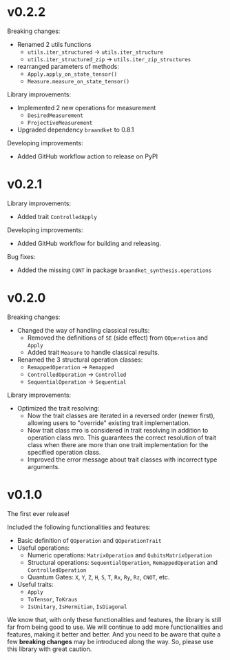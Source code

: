 # v0.2.2

Breaking changes:

- Renamed 2 utils functions
  - `utils.iter_structured` → `utils.iter_structure`
  - `utils.iter_structured_zip` → `utils.iter_zip_structures`
- rearranged parameters of methods:
  - `Apply.apply_on_state_tensor()`
  - `Measure.measure_on_state_tensor()`

Library improvements:

- Implemented 2 new operations for measurement
  - `DesiredMeasurement`
  - `ProjectiveMeasurement`
- Upgraded dependency `braandket` to 0.8.1

Developing improvements:

- Added GitHub workflow action to release on PyPI

# v0.2.1

Library improvements:

- Added trait `ControlledApply`

Developing improvements:

- Added GitHub workflow for building and releasing.

Bug fixes:

- Added the missing `CONT` in package `braandket_synthesis.operations`

# v0.2.0

Breaking changes:

- Changed the way of handling classical results:
  - Removed the definitions of `SE` (side effect) from `QOperation` and `Apply`
  - Added trait `Measure` to handle classical results.
- Renamed the 3 structural operation classes:
  - `RemappedOperation` → `Remapped`
  - `ControlledOperation` → `Controlled`
  - `SequentialOperation` → `Sequential`

Library improvements:

- Optimized the trait resolving:
  - Now the trait classes are iterated in a reversed order (newer first), allowing users to "override" existing trait implementation.
  - Now trait class mro is considered in trait resolving in addition to operation class mro. This guarantees the correct resolution of trait class when there are more than one trait implementation for the specified operation class.
  - Improved the error message about trait classes with incorrect type arguments.

# v0.1.0

The first ever release!

Included the following functionalities and features:

- Basic definition of `QOperation` and `QOperationTrait`
- Useful operations:
  - Numeric operations: `MatrixOperation` and `QubitsMatrixOperation`
  - Structural operations: `SequentialOperation`, `RemappedOperation` and `ControlledOperation`
  - Quantum Gates: `X`, `Y`, `Z`, `H`, `S`, `T`, `Rx`, `Ry`, `Rz`, `CNOT`, etc.
- Useful traits:
  - `Apply`
  - `ToTensor`, `ToKraus`
  - `IsUnitary`, `IsHermitian`, `IsDiagonal`

We know that, with only these functionalities and features, the library is still far from being good to use. We will continue to add more functionalities and features, making it better and better. And you need to be aware that quite a few
**breaking changes** may be introduced along the way. So, please use this library with great caution.
